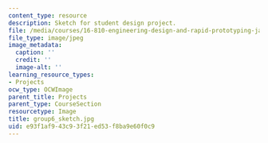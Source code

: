 ```yaml
---
content_type: resource
description: Sketch for student design project.
file: /media/courses/16-810-engineering-design-and-rapid-prototyping-january-iap-2005/e93f1af943c93f21ed53f8ba9e60f0c9_group6_sketch.jpg
file_type: image/jpeg
image_metadata:
  caption: ''
  credit: ''
  image-alt: ''
learning_resource_types:
- Projects
ocw_type: OCWImage
parent_title: Projects
parent_type: CourseSection
resourcetype: Image
title: group6_sketch.jpg
uid: e93f1af9-43c9-3f21-ed53-f8ba9e60f0c9
---
```

